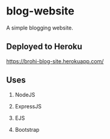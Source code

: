 # blog-website

A simple blogging website.

## Deployed to Heroku

https://brohi-blog-site.herokuapp.com/

## Uses

1. NodeJS

2. ExpressJS

3. EJS

4. Bootstrap
